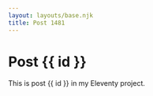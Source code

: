 ```yaml
---
layout: layouts/base.njk
title: Post 1481
---
```


# Post {{ id }}

This is post {{ id }} in my Eleventy project.
